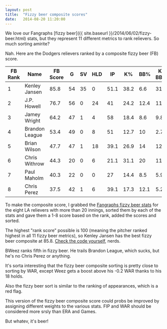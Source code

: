 ```yaml
---
layout: post
title:  "Fizzy beer composite scores"
date:   2014-08-20 11:20:00
---
```


We love our Fangraphs [fizzy beer]({{ site.baseurl }}/2014/06/02/fizzy-beer.html) stats, but they represent 11 different metrics to rank relievers. So much sorting amirite?

Nah. Here are the Dodgers relievers ranked by a composite fizzy beer (FB) score.

<table>
  <thead>
    <tr>
      <th>FB Rank</th><th>Name</th><th>FB Score</th><th>G</th><th>SV</th><th>HLD</th><th>IP</th><th>K%</th><th>BB%</th><th>K-BB%</th><th>ERA</th><th>FIP</th><th>WHIP</th><th>WAR</th>
    </tr>
  </thead>
  <tbody>
    <tr>
      <td data-title="FB Rank">1</td><td data-title="Name">Kenley Jansen</td><td data-title="FB Score">85.8</td><td data-title="G">54</td><td data-title="SV">35</td><td data-title="HLD">0</td><td data-title="IP">51.1</td><td data-title="K%">38.2</td><td data-title="BB%">6.6</td><td data-title="K-BB%">31.6</td><td data-title="ERA">2.98</td><td data-title="FIP">1.81</td><td data-title="WHIP">1.17</td><td data-title="WAR">1.7</td>
    </tr>
    <tr>
      <td data-title="FB Rank">2</td><td data-title="Name">J.P. Howell</td><td data-title="FB Score">76.7</td><td data-title="G">56</td><td data-title="SV">0</td><td data-title="HLD">24</td><td data-title="IP">41</td><td data-title="K%">24.2</td><td data-title="BB%">12.4</td><td data-title="K-BB%">11.8</td><td data-title="ERA">1.32</td><td data-title="FIP">2.77</td><td data-title="WHIP">1</td><td data-title="WAR">0.6</td>
    </tr>
    <tr>
      <td data-title="FB Rank">3</td><td data-title="Name">Jamey Wright</td><td data-title="FB Score">64.2</td><td data-title="G">47</td><td data-title="SV">1</td><td data-title="HLD">4</td><td data-title="IP">58</td><td data-title="K%">18.4</td><td data-title="BB%">8.6</td><td data-title="K-BB%">9.8</td><td data-title="ERA">3.72</td><td data-title="FIP">3.27</td><td data-title="WHIP">1.26</td><td data-title="WAR">0.3</td>
    </tr>
    <tr>
      <td data-title="FB Rank">4</td><td data-title="Name">Brandon League</td><td data-title="FB Score">53.4</td><td data-title="G">49</td><td data-title="SV">0</td><td data-title="HLD">8</td><td data-title="IP">51</td><td data-title="K%">12.7</td><td data-title="BB%">10</td><td data-title="K-BB%">2.7</td><td data-title="ERA">2.47</td><td data-title="FIP">3.45</td><td data-title="WHIP">1.43</td><td data-title="WAR">0.1</td>
    </tr>
    <tr>
      <td data-title="FB Rank">5</td><td data-title="Name">Brian Wilson</td><td data-title="FB Score">47.7</td><td data-title="G">47</td><td data-title="SV">1</td><td data-title="HLD">18</td><td data-title="IP">39.1</td><td data-title="K%">26.9</td><td data-title="BB%">14</td><td data-title="K-BB%">12.9</td><td data-title="ERA">5.26</td><td data-title="FIP">4.13</td><td data-title="WHIP">1.7</td><td data-title="WAR">-0.2</td>
    </tr>
    <tr>
      <td data-title="FB Rank">6</td><td data-title="Name">Chris Withrow</td><td data-title="FB Score">44.3</td><td data-title="G">20</td><td data-title="SV">0</td><td data-title="HLD">6</td><td data-title="IP">21.1</td><td data-title="K%">31.1</td><td data-title="BB%">20</td><td data-title="K-BB%">11.1</td><td data-title="ERA">2.95</td><td data-title="FIP">3.79</td><td data-title="WHIP">1.31</td><td data-title="WAR">-0.1</td>
    </tr>
    <tr>
      <td data-title="FB Rank">7</td><td data-title="Name">Paul Maholm</td><td data-title="FB Score">40.3</td><td data-title="G">22</td><td data-title="SV">0</td><td data-title="HLD">0</td><td data-title="IP">27</td><td data-title="K%">14.4</td><td data-title="BB%">8.5</td><td data-title="K-BB%">5.9</td><td data-title="ERA">5</td><td data-title="FIP">3.21</td><td data-title="WHIP">1.52</td><td data-title="WAR">0.1</td>
    </tr>
    <tr>
      <td data-title="FB Rank">8</td><td data-title="Name">Chris Perez</td><td data-title="FB Score">37.5</td><td data-title="G">42</td><td data-title="SV">1</td><td data-title="HLD">6</td><td data-title="IP">39.1</td><td data-title="K%">17.3</td><td data-title="BB%">12.1</td><td data-title="K-BB%">5.2</td><td data-title="ERA">5.03</td><td data-title="FIP">5.58</td><td data-title="WHIP">1.45</td><td data-title="WAR">-0.9</td>
    </tr>
  </tbody>
</table>

To make the composite score, I grabbed the [Fangraphs fizzy beer stats](http://www.fangraphs.com/leaders.aspx?pos=all&stats=rel&lg=all&qual=0&type=c,7,11,114,13,120,121,217,6,45,42,59&season=2014&month=0&season1=2014&ind=0&team=22&rost=0&age=0&filter=&players=0) for the eight LA relievers with more than 20 innings, sorted them by each of the stats and gave them a 1-8 score based on the rank, added the scores and sorted.

The highest "rank score" possible is 100 (meaning the pitcher ranked highest in all 11 fizzy beer metrics), so Kenley Jansen has the best fizzy beer composite at 85.8. [Check the code yourself](https://github.com/danhillreports/isbrianwilsonraging/blob/gh-pages/data/2014-08-20-beer-composite/), nerds.

BWeez ranks fifth in fizzy beer. He trails Brandon League, which sucks, but he's no Chris Perez or anything.

It's sorta interesting that the fizzy beer composite sorting is pretty close to sorting by WAR, except Weez gets a boost above his -0.2 WAR thanks to his 18 holds.

Also the fizzy beer sort is similar to the ranking of appearances, which is a red flag.

This version of the fizzy beer composite score could probs be improved by assigning different weights to the various stats. FIP and WAR should be considered more srsly than ERA and Games.

But whatev, it's beer!
